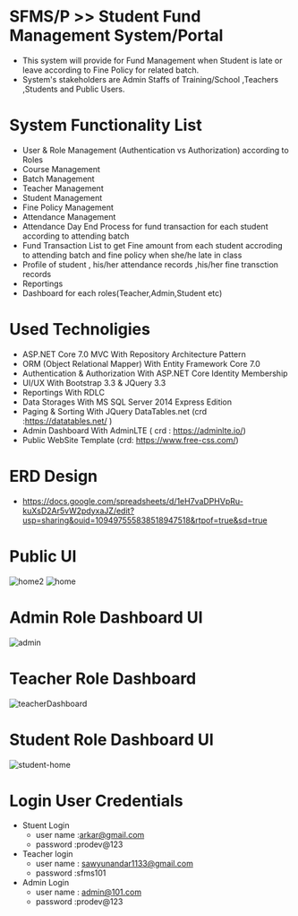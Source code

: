 # SFMS/P >> Student Fund Management System/Portal
- This system will provide for Fund Management when Student is late or leave according to Fine Policy for related batch.
- System's stakeholders are Admin Staffs of Training/School ,Teachers ,Students and Public Users.
# System Functionality List
- User & Role Management (Authentication vs Authorization) according to Roles
- Course Management
- Batch Management 
- Teacher Management
- Student Management
- Fine Policy Management
- Attendance Management 
- Attendance Day End Process for fund transaction for each student according to attending batch
- Fund Transaction List to get Fine amount from each student accroding to attending batch and fine policy when she/he late in class
- Profile of student , his/her attendance records ,his/her fine transction records 
- Reportings
- Dashboard for each roles(Teacher,Admin,Student etc)
# Used Technoligies
- ASP.NET Core 7.0 MVC With Repository Architecture Pattern 
- ORM (Object Relational Mapper) With Entity Framework Core 7.0
- Authentication & Authorization With ASP.NET Core Identity Membership 
- UI/UX With Bootstrap 3.3 & JQuery 3.3
- Reportings With RDLC  
- Data Storages With MS SQL Server 2014 Express Edition
- Paging & Sorting With JQuery DataTables.net (crd :https://datatables.net/ )
- Admin Dashboard With AdminLTE ( crd : https://adminlte.io/)
- Public WebSite Template (crd: https://www.free-css.com/)
# ERD Design 
- https://docs.google.com/spreadsheets/d/1eH7vaDPHVpRu-kuXsD2Ar5vW2pdyxaJZ/edit?usp=sharing&ouid=109497555838518947518&rtpof=true&sd=true
# Public UI
![home2](https://github.com/mrkyaing/ASP.NETCORE-PRACTICE/assets/9696016/ad1aee09-d73b-4b66-993a-a3c27478ed73)
![home](https://github.com/mrkyaing/ASP.NETCORE-PRACTICE/assets/9696016/5121126b-b767-4c13-8424-1ed1cb9db461)
# Admin Role Dashboard UI
![admin](https://github.com/mrkyaing/ASP.NETCORE-PRACTICE/assets/9696016/eba6f75b-6c10-4cbc-89f9-f96b89776f8e)
# Teacher Role Dashboard
![teacherDashboard](https://user-images.githubusercontent.com/9696016/235756798-a159010b-4988-417f-b716-7ad295ded60a.png)
# Student Role Dashboard UI
![student-home](https://github.com/mrkyaing/ASP.NETCORE-PRACTICE/assets/9696016/dbc0073b-9fbe-41be-a12d-da1f7d28e96a)
# Login User Credentials
- Stuent Login
  - user name :arkar@gmail.com
  - password :prodev@123
- Teacher login 
  - user name : sawyunandar1133@gmail.com
  - password   :sfms101
- Admin Login 
  - user name : admin@101.com
  - password  :prodev@123


